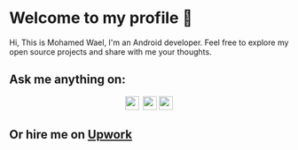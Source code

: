 # Welcome to my profile 👋

 Hi, This is Mohamed Wael, I'm an Android developer. Feel free to explore my open source projects and share with me your thoughts.

## Ask me anything on:
<p align="center">
 <a href="https://twitter.com/imohamedwael"><img src="https://img.shields.io/badge/iMohamedWael-%231DA1F2.svg?&style=for-the-badge&logo=twitter&logoColor=white" height=25></a> 
 <a href="https://www.linkedin.com/in/mohamedwael/"><img src="https://img.shields.io/badge/MohamedWael-%230077B5.svg?&style=for-the-badge&logo=linkedin&logoColor=white" height=25></a>
 <a href="https://t.me/mohamedwael"><img src="https://img.shields.io/badge/MohamedWael-%231DA1F2.svg?&style=for-the-badge&logo=telegram&logoColor=white" height=25></a>
</p>

## Or hire me on [Upwork](https://www.upwork.com/freelancers/~01e2842ce35ec3cc66)

<!--

[![Wael's GitHub stats](https://github-readme-stats.vercel.app/api?username=mohamedwael&count_private=true&show_icons=true)](https://github.com/mohamedwael)


[![Top Langs](https://github-readme-stats.vercel.app/api/top-langs/?username=mohamedwael&layout=compact)](https://github.com/mohamedwael)



**MohamedWael/MohamedWael** is a ✨ _special_ ✨ repository because its `README.md` (this file) appears on your GitHub profile.

Here are some ideas to get you started:

- 🔭 I’m currently working on ...
- 🌱 I’m currently learning ...
- 👯 I’m looking to collaborate on ...
- 🤔 I’m looking for help with ...
- 💬 Ask me about ...
- 📫 How to reach me: ...
- 😄 Pronouns: ...
- ⚡ Fun fact: ...
-->

